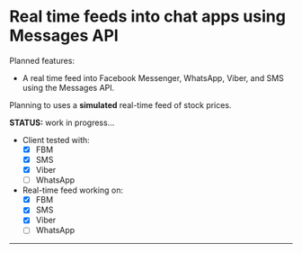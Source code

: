 # Real time feeds into chat apps using Messages API

Planned features:

* A real time feed into Facebook Messenger, WhatsApp, Viber, and SMS using the Messages API.

Planning to uses a **simulated** real-time feed of stock prices. 

**STATUS:** work in progress...

- Client tested with: 
  - [x] FBM
  - [x] SMS
  - [x] Viber
  - [ ] WhatsApp
- Real-time feed working on:
  - [x] FBM
  - [x] SMS
  - [x] Viber
  - [ ] WhatsApp
  
---
